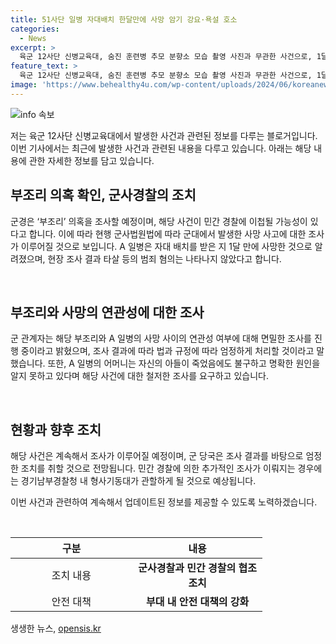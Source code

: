 ```yaml
---
title: 51사단 일병 자대배치 한달만에 사망 암기 강요·욕설 호소
categories:
  - News
excerpt: >
  육군 12사단 신병교육대, 숨진 훈련병 추모 분향소 모습 촬영 사진과 무관한 사건으로, 1달차 신병이 사망한 사례가 4일 경기 화성시 비봉면 51사단 영외직할대에서 암기 강요 등 부조리 정황이 확인됐다. 군사경찰은 해당 사건을 민간 경찰에 이첩할 예정이다. 숨진 병사의 부모는 사건의 철저한 조사를 촉구하며, 군 당국은 사건과 부조리에 대한 연관성을 면밀히 조사 중이라고 밝혔다.
feature_text: >
  육군 12사단 신병교육대, 숨진 훈련병 추모 분향소 모습 촬영 사진과 무관한 사건으로, 1달차 신병이 사망한 사례가 4일 경기 화성시 비봉면 51사단 영외직할대에서 암기 강요 등 부조리 정황이 확인됐다. 군사경찰은 해당 사건을 민간 경찰에 이첩할 예정이다. 숨진 병사의 부모는 사건의 철저한 조사를 촉구하며, 군 당국은 사건과 부조리에 대한 연관성을 면밀히 조사 중이라고 밝혔다.
image: 'https://www.behealthy4u.com/wp-content/uploads/2024/06/koreanews.jpg'
---
```


<p><img src="https://www.behealthy4u.com/wp-content/uploads/2024/06/koreanews.jpg" alt="info 속보" /></p>

<p>저는 육군 12사단 신병교육대에서 발생한 사건과 관련된 정보를 다루는 블로거입니다. 이번 기사에서는 최근에 발생한 사건과 관련된 내용을 다루고 있습니다. 아래는 해당 내용에 관한 자세한 정보를 담고 있습니다.</p>

<h2 data-ke-size="size26">부조리 의혹 확인, 군사경찰의 조치</h2>

<p>군경은 ‘부조리’ 의혹을 조사할 예정이며, 해당 사건이 민간 경찰에 이첩될 가능성이 있다고 합니다. 이에 따라 현행 군사법원법에 따라 군대에서 발생한 사망 사고에 대한 조사가 이루어질 것으로 보입니다. A 일병은 자대 배치를 받은 지 1달 만에 사망한 것으로 알려졌으며, 현장 조사 결과 타살 등의 범죄 혐의는 나타나지 않았다고 합니다.</p>

<p data-ke-size="size16">&nbsp;</p>

<h2 data-ke-size="size26">부조리와 사망의 연관성에 대한 조사</h2>

<p>군 관계자는 해당 부조리와 A 일병의 사망 사이의 연관성 여부에 대해 면밀한 조사를 진행 중이라고 밝혔으며, 조사 결과에 따라 법과 규정에 따라 엄정하게 처리할 것이라고 말했습니다. 또한, A 일병의 어머니는 자신의 아들이 죽었음에도 불구하고 명확한 원인을 알지 못하고 있다며 해당 사건에 대한 철저한 조사를 요구하고 있습니다.</p>

<p data-ke-size="size16">&nbsp;</p>

<h2 data-ke-size="size26">현황과 향후 조치</h2>

<p>해당 사건은 계속해서 조사가 이루어질 예정이며, 군 당국은 조사 결과를 바탕으로 엄정한 조치를 취할 것으로 전망됩니다. 민간 경찰에 의한 추가적인 조사가 이뤄지는 경우에는 경기남부경찰청 내 형사기동대가 관할하게 될 것으로 예상됩니다.</p>

<p>이번 사건과 관련하여 계속해서 업데이트된 정보를 제공할 수 있도록 노력하겠습니다.</p>

<p data-ke-size="size16">&nbsp;</p>

<table>
    <thead>
        <tr>
            <th>구분</th>
            <th>내용</th>
        </tr>
    </thead>
    <tbody>
        <tr>
            <td style="text-align: center; width: 178.921px;">조치 내용</td>
            <td style="text-align: center; width: 192.422px;"><b>군사경찰과 민간 경찰의 협조 조치</b></td>
        </tr>
        <tr>
            <td style="text-align: center;">안전 대책</td>
            <td style="text-align: center;"><b>부대 내 안전 대책의 강화</b></td>
        </tr>
    </tbody>
</table>
생생한 뉴스, <a href="https://opensis.kr" rel="dofollow">opensis.kr</a>


